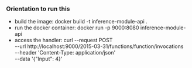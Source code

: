 ### Orientation to run this
- build the image: docker build -t inference-module-api .
- run the docker container: docker run -p 9000:8080 inference-module-api
- access the handler: 
curl --request POST \
  --url http://localhost:9000/2015-03-31/functions/function/invocations \
  --header 'Content-Type: application/json' \
  --data '{"Input": 4}'